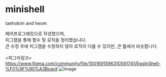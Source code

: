 # minishell

taehokim and heom</br>

페어프로그래밍으로 작성했으며,</br>
피그잼을 통해 함수 및 로직을 정리했습니다.</br>
큰 수정 후에 피그잼을 수정하지 않아 로직이 다를 수 있지만, 큰 틀에서 비슷합니다.</br>
</br>
<피그마링크>
https://www.figma.com/community/file/1001691596310561741/EggInShell-%F0%9F%90%A3Board
![image](https://user-images.githubusercontent.com/43029357/127091030-6fb84791-4a85-4be5-9106-90379386b2fb.png)
